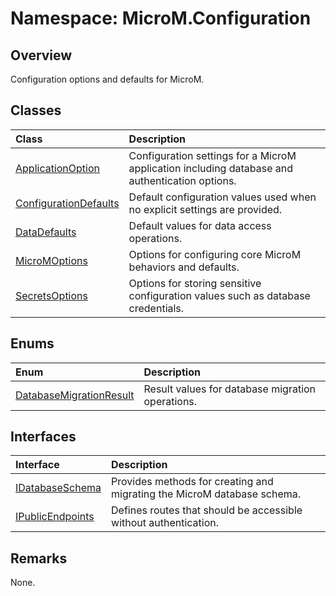 # Namespace: MicroM.Configuration
## Overview
Configuration options and defaults for MicroM.

## Classes
| Class | Description |
|:------------|:-------------|
| [ApplicationOption](ApplicationOption/index.md) | Configuration settings for a MicroM application including database and authentication options. |
| [ConfigurationDefaults](ConfigurationDefaults/index.md) | Default configuration values used when no explicit settings are provided. |
| [DataDefaults](DataDefaults/index.md) | Default values for data access operations. |
| [MicroMOptions](MicroMOptions/index.md) | Options for configuring core MicroM behaviors and defaults. |
| [SecretsOptions](SecretsOptions/index.md) | Options for storing sensitive configuration values such as database credentials. |

## Enums
| Enum | Description |
|:------------|:-------------|
| [DatabaseMigrationResult](DatabaseMigrationResult/index.md) | Result values for database migration operations. |

## Interfaces
| Interface | Description |
|:------------|:-------------|
| [IDatabaseSchema](IDatabaseSchema/index.md) | Provides methods for creating and migrating the MicroM database schema. |
| [IPublicEndpoints](IPublicEndpoints/index.md) | Defines routes that should be accessible without authentication. |

## Remarks
None.

